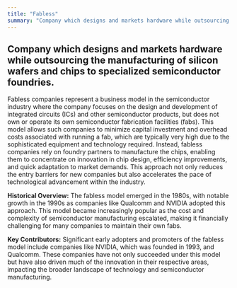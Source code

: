 ```yaml
---
title: "Fabless"
summary: "Company which designs and markets hardware while outsourcing the manufacturing of silicon wafers and chips to specialized semiconductor foundries."
---
```


## Company which designs and markets hardware while outsourcing the manufacturing of silicon wafers and chips to specialized semiconductor foundries.

Fabless companies represent a business model in the semiconductor industry where the company focuses on the design and development of integrated circuits (ICs) and other semiconductor products, but does not own or operate its own semiconductor fabrication facilities (fabs). This model allows such companies to minimize capital investment and overhead costs associated with running a fab, which are typically very high due to the sophisticated equipment and technology required. Instead, fabless companies rely on foundry partners to manufacture the chips, enabling them to concentrate on innovation in chip design, efficiency improvements, and quick adaptation to market demands. This approach not only reduces the entry barriers for new companies but also accelerates the pace of technological advancement within the industry.

**Historical Overview:** The fabless model emerged in the 1980s, with notable growth in the 1990s as companies like Qualcomm and NVIDIA adopted this approach. This model became increasingly popular as the cost and complexity of semiconductor manufacturing escalated, making it financially challenging for many companies to maintain their own fabs.

**Key Contributors:** Significant early adopters and promoters of the fabless model include companies like NVIDIA, which was founded in 1993, and Qualcomm. These companies have not only succeeded under this model but have also driven much of the innovation in their respective areas, impacting the broader landscape of technology and semiconductor manufacturing.

